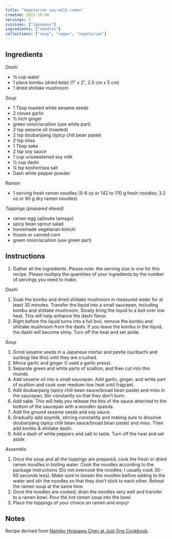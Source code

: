 ```yaml
---
title: "Vegetarian soy-milk ramen"
created: 2021-10-08
servings: 2
cuisines: ["Japanese"]
ingredients: ["noodles"]
collections: ["soup", "vegan", "vegetarian"]
---
```


## Ingredients

*Dashi*

- ¾ cup water
- 1 piece kombu (dried kelp) (1" x 2", 2.5 cm x 5 cm)
- 1 dried shiitake mushroom

*Soup*

- 1 Tbsp toasted white sesame seeds
- 2 cloves garlic
- ½ inch ginger
- green onion/scallion (use white part)
- 2 tsp sesame oil (roasted)
- 2 tsp doubanjiang (spicy chili bean paste)
- 2 tsp miso
- 1 Tbsp sake
- 2 tsp soy sauce
- 1 cup unsweetened soy milk
- ½ cup dashi
- ¼ tsp kosher/sea salt
- Dash white pepper powder

*Ramen*

- 1 serving fresh ramen noodles (5-6 oz or 142 to 170 g fresh noodles; 3.2 oz or 90 g dry ramen noodles)

*Toppings (prepared ahead)*

- ramen egg (ajitsuke tamago)
- spicy bean sprout salad
- homemade vegetarian kimchi
- frozen or canned corn
- green onion/scallion (use green part)

## Instructions

1. Gather all the ingredients. Please note: the serving size is one for this recipe. Please multiply the quantities of your ingredients by the number of servings you need to make.

*Dashi*

1. Soak the kombu and dried shiitake mushroom in measured water for at least 30 minutes. Transfer the liquid into a small saucepan, including kombu and shiitake mushroom. Slowly bring the liquid to a boil over low heat. This will help enhance the dashi flavor.
2. Right before the liquid turns into a full boil, remove the kombu and shiitake mushroom from the dashi. If you leave the kombu in the liquid, the dashi will become slimy. Turn off the heat and set aside.

*Soup*

1. Grind sesame seeds in a Japanese mortar and pestle (suribachi and surikogi like this) until they are crushed.
2. Mince garlic and ginger (I used a garlic press).
3. Separate green and white parts of scallion, and then cut into thin rounds.
4. Add sesame oil into a small saucepan. Add garlic, ginger, and white part of scallion and cook over medium-low heat until fragrant.
5. Add doubanjiang (spicy chili bean sauce/broad bean paste) and miso in the saucepan. Stir constantly so that they don’t burn.
6. Add sake. This will help you release the bits of the sauce attached to the bottom of the saucepan with a wooden spatula.
7. Add the ground sesame seeds and soy sauce.
8. Gradually add soymilk, stirring constantly and making sure to dissolve doubanjiang (spicy chili bean sauce/broad bean paste) and miso. Then add kombu & shiitake dashi.
9. Add a dash of white peppers and salt to taste. Turn off the heat and set aside.

*Assemble*

1. Once the soup and all the toppings are prepared, cook the fresh or dried ramen noodles in boiling water. Cook the noodles according to the package instructions (Do not overcook the noodles; I usually cook 30-60 seconds less). Make sure to loosen the noodles before adding to the water and stir the noodles so that they don’t stick to each other. Reheat the ramen soup at the same time.
2. Once the noodles are cooked, drain the noodles very well and transfer to a ramen bowl. Pour the hot ramen soup into the bowl.
3. Place the toppings of your choice on ramen and enjoy!

## Notes

Recipe derived from [Namiko Hirasawa Chen at Just One Cookbook](https://www.justonecookbook.com/vegetarian-ramen/).
